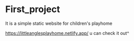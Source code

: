 # First_project

It is a simple static website for children's playhome

https://littleanglesplayhome.netlify.app/
u can check it out^
